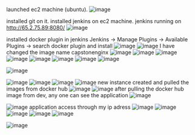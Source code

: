 launched ec2 machine (ubuntu).
![image](https://github.com/user-attachments/assets/d200a1cb-78b8-40f0-8491-eb12be676291)

installed git on it.
installed jenkins on ec2 machine.
jenkins running on  http://65.2.75.89:8080/
![image](https://github.com/user-attachments/assets/a082adbb-1974-4cae-b229-7d3ffb67acb6)

installed docker plugin in jenkins 
Jenkins -> Manage Plugins -> Available Plugins -> search docker plugin and install
![image](https://github.com/user-attachments/assets/d3eaf9be-c8f2-4626-8109-5a79211cc35e)
![image](https://github.com/user-attachments/assets/a47ab21b-272b-4db7-9fcd-bdef2055687b)
I have changed the image name capstonenginx
![image](https://github.com/user-attachments/assets/465b1d1f-7a2b-4401-96ba-004ea88f47dc)
![image](https://github.com/user-attachments/assets/c179bdbd-1fab-4d4c-b64f-739e23ba9c20)
![image](https://github.com/user-attachments/assets/358ee100-168a-4659-b88d-7c65e922fa80)
![image](https://github.com/user-attachments/assets/6e39437c-89f5-4bb8-a763-bb12a5c89597)
![image](https://github.com/user-attachments/assets/8eecea43-c1fd-4683-b077-07a4277c32e8)
![image](https://github.com/user-attachments/assets/32aa5af8-e1e6-4c53-b071-430a0cc907bf)
![image](https://github.com/user-attachments/assets/fba30edb-a1a6-4ac6-a56d-a4be7998ec97)
![image](https://github.com/user-attachments/assets/68a2989b-d892-4c53-83f1-1ebe9808d78a)

![image](https://github.com/user-attachments/assets/b15e9349-5763-45b9-816f-851610f67f17)

![image](https://github.com/user-attachments/assets/2a087608-80b3-4b0a-8caa-250ac704518b)
![image](https://github.com/user-attachments/assets/55c9c696-40a8-43bb-b79b-18bc7a3529bc)
![image](https://github.com/user-attachments/assets/aed47936-58fb-4142-be15-02abd9cb12cb)
![image](https://github.com/user-attachments/assets/e1dc6e0a-cbcf-4b8b-9c88-d732e3023017)
new instance created and pulled the images from docker hub
![image](https://github.com/user-attachments/assets/8bcc97d4-7f7d-420d-b817-9ffb8ada4488)
![image](https://github.com/user-attachments/assets/3e2188fe-b006-497d-aa4d-0012189cb765)
after pulling the docker hub image from dev, any one can see the application
![image](https://github.com/user-attachments/assets/6e92e043-48c0-4795-8f46-03f3719f9f60)

![image](https://github.com/user-attachments/assets/7d86dc38-15ba-47f0-88c8-f8185c62b456)
application access through my ip adress
![image](https://github.com/user-attachments/assets/4ff6273e-17a4-4e3a-83a4-3f1474c683ac)
![image](https://github.com/user-attachments/assets/c77ef5dd-dcc2-42b8-aaca-c2fb951975bf)
![image](https://github.com/user-attachments/assets/99a8aa7a-47ce-4932-bc38-5a68cdd30418)
![image](https://github.com/user-attachments/assets/a7048218-6193-4368-9b6a-63e551af8e6e)
![image](https://github.com/user-attachments/assets/0d297f9e-b40d-4235-adbc-f3cf0858f567)

![image](https://github.com/user-attachments/assets/f349b739-c322-42bb-a1e8-6464cb445443)


